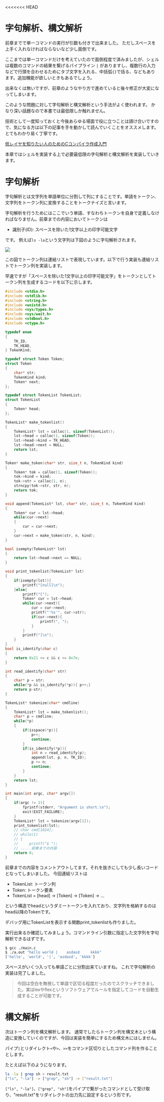 <<<<<<< HEAD
# 字句解析、構文解析
前章までで単一コマンドの実行が引数も付きで出来ました。
ただしスペースを上手く入れなければならないなど少し面倒です。

ここまでは単一コマンドだけを考えていたので面倒程度で済みましたが、シェルは複数のコマンドの結果を繋げるパイプライン `|` がありますし、複数行の入力などで行頭を合わせるためにタブ文字を入れる、中括弧`{}`で括る、などもあります。追加機能が欲しいときもあるでしょう。

出来なくは無いですが、前章のようなやり方で進めていると後々修正が大変になってしまいます。

このような問題に対して字句解析と構文解析という手法がよく使われます。
かなり深い話題なので本書では最低限しか触れません。

技術として一度知っておくと今後あらゆる場面で役に立つことは請け合いですので、気になる方は以下の記事を手を動かして読んでいくことをオススメします。とてもわかり易く丁寧です。

[低レイヤを知りたい人のためのCコンパイラ作成入門](https://www.sigbus.info/compilerbook)

本章ではシェルを実装する上で必要最低限の字句解析と構文解析を実装していきます。

# 字句解析
字句解析とは文字列を単語単位に分割して列にすることです。単語をトークン、文字列をトークン列に変換することをトークナイズと言います。

字句解析を行うためにはここでいう単語、すなわちトークンを自身で定義しなければなりません。前章までの内容においてトークンは

* 識別子(ID): スペースを除いた1文字以上の印字可能文字

です。
例えば`ls -la`という文字列は下図のように字句解析されます。

![](/doc/img/parsing_3.svg)

この図でトークン列は連結リストで表現しています。以下で行う実装も連結リストでトークン列を実装します。

早速ですが「スペースを除いた1文字以上の印字可能文字」をトークンとしてトークン列を生成するコードを以下に示します。

```c
#include <stdio.h>
#include <stdlib.h>
#include <string.h>
#include <unistd.h>
#include <sys/types.h>
#include <sys/wait.h>
#include <stdbool.h>
#include <ctype.h>

typedef enum
{
    TK_ID,
    TK_HEAD,
} TokenKind;

typedef struct Token Token;
struct Token
{
    char* str;
    TokenKind kind;
    Token* next;
};

typedef struct TokenList TokenList;
struct TokenList
{
    Token* head;
};

TokenList* make_tokenlist()
{
    TokenList* lst = calloc(1, sizeof(TokenList));
    lst->head = calloc(1, sizeof(Token));
    lst->head->kind = TK_HEAD;
    lst->head->next = NULL;
    return lst;
}

Token* make_token(char* str, size_t n, TokenKind kind)
{
    Token* tok = calloc(1, sizeof(Token));
    tok->kind = kind;
    tok->str = calloc(1, n);
    strncpy(tok->str, str, n);
    return tok;
}

void append(TokenList* lst, char* str, size_t n, TokenKind kind)
{
    Token* cur = lst->head;
    while(cur->next)
    {
        cur = cur->next;
    }
    cur->next = make_token(str, n, kind);
}

bool isempty(TokenList* lst)
{
    return lst->head->next == NULL;
}

void print_tokenlist(TokenList* lst)
{
    if(isempty(lst)){
        printf("[null]\n");
    }else{
        printf("[");
        Token* cur = lst->head;
        while(cur->next){
            cur = cur->next;
            printf("'%s'", cur->str);
            if(cur->next){
                printf(", ");
            }
        }
        printf("]\n");
    }
}
bool is_identify(char c)
{
    return 0x21 <= c && c <= 0x7e;
}

int read_identify(char* str)
{
    char* p = str;
    while(*p && is_identify(*p)){ p++;}
    return p-str;
}

TokenList* tokenize(char* cmdline)
{
    TokenList* lst = make_tokenlist();
    char* p = cmdline;
    while(*p)
    {
        if(isspace(*p)){
            p++;
            continue;
        }
        if(is_identify(*p)){
            int n = read_identify(p);
            append(lst, p, n, TK_ID);
            p += n;
            continue;
        }
    }
    return lst;
}

int main(int argc, char* argv[])
{
    if(argc != 2){
        fprintf(stderr, "Argument is short.\n");
        exit(EXIT_FAILURE);
    }
    TokenList* lst = tokenize(argv[1]);
    print_tokenlist(lst);
    // char cmd[1024];
    // while(1)
    // {
    //     printf("$ ");
    // .....前章までの内容
    return 0;
}
```

前章までの内容をコメントアウトしてます。それを抜きにしても少し長いコードとなってしまいました。
今回連結リストは

* TokenList: トークン列
* Token: トークン要素
* TokenList = [head] -> [Token] -> [Token] -> ...

という構造でheadというダミートークンを入れており、文字列を格納するのはhead以降のTokenです。

デバッグ用にTokenListを表示する関数print_tokenlistも作りました。

実行出来るか確認してみましょう。コマンドライン引数に指定した文字列を字句解析できるはずです。

```sh
$ gcc ./main.c
$ ./a.out "hello world |    asdasd     kkkk"
['hello', 'world', '|', 'asdasd', 'kkkk']
```

スペースがいくつ入っても単語ごとに分割出来ていますね。
これで字句解析の実装は完了しました。

> 今回は空白を無視して単語で区切る程度だったのでスクラッチできました。実はlexやflexというソフトウェアでルールを指定してコードを自動生成することが可能です。


# 構文解析
次はトークン列を構文解析します。
通常でしたらトークン列を構文木という構造に変換していくのですが、今回は実装を簡単にするため構文木にはしません。

パイプ`|`とリダイレクト`<`や`>`、`>>`をコマンド区切りとしたコマンド列を作ることとします。

たとえば以下のようになります。

```sh
ls -la | grep sh > result.txt
["ls", "-la"] -> ["grep", "sh"] -> ["result.txt"]
```


`["ls", "-la"]`、`["grep", "sh"]`をパイプで繋がったコマンドとして受け取り、"result.txt"をリダイレクトの出力先に設定するという形です。
